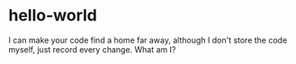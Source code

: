 # hello-world
I can make your code find a home far away, although I don't store the code myself, just record every change. What am I?
